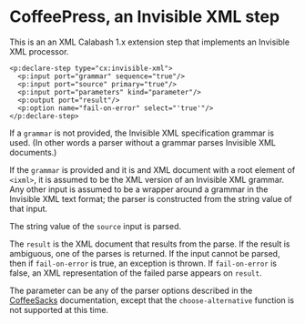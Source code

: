 # CoffeePress, an Invisible XML step

This is an an XML Calabash 1.x extension step that implements an Invisible XML processor.

```
<p:declare-step type="cx:invisible-xml">
  <p:input port="grammar" sequence="true"/>
  <p:input port="source" primary="true"/>
  <p:input port="parameters" kind="parameter"/>
  <p:output port="result"/>
  <p:option name="fail-on-error" select="'true'"/>
</p:declare-step>
```

If a `grammar` is not provided, the Invisible XML specification
grammar is used. (In other words a parser without a grammar parses
Invisible XML documents.)

If the `grammar` is provided and it is and XML document with a root
element of `<ixml>`, it is assumed to be the XML version of an
Invisible XML grammar. Any other input is assumed to be a wrapper
around a grammar in the Invisible XML text format; the parser is
constructed from the string value of that input.

The string value of the `source` input is parsed.

The `result` is the XML document that results from the parse. If the
result is ambiguous, one of the parses is returned. If the input
cannot be parsed, then if `fail-on-error` is true, an exception is
thrown. If `fail-on-error` is false, an XML representation of the
failed parse appears on `result`.

The parameter can be any of the parser options described in the
[CoffeeSacks](https://docs.nineml.org/3.2.3/coffeesacks/bk03ch05.html) documentation,
except that the `choose-alternative` function is not supported at this time.
